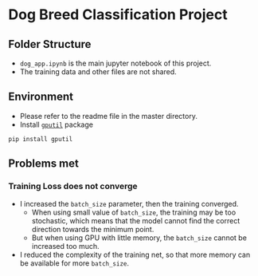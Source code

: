 # Dog Breed Classification Project

## Folder Structure
* `dog_app.ipynb` is the main jupyter notebook of this project.
* The training data and other files are not shared.

## Environment

* Please refer to the readme file in the master directory.
* Install [`gputil`](https://pypi.org/project/GPUtil/) package 
```
pip install gputil
```

## Problems met

### Training Loss does not converge

* I increased the `batch_size` parameter, then the training converged.
    * When using small value of `batch_size`, the training may be too stochastic,
which means that the model cannot find the correct direction towards the minimum point.
    * But when using GPU with little memory, the `batch_size` cannot be increased too much.
* I reduced the complexity of the training net, so that more memory can be available for more `batch_size`.
